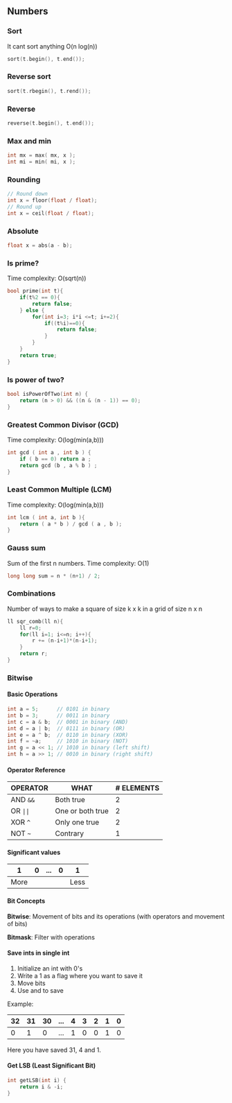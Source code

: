 ## Numbers

### Sort

It cant sort anything O(n log(n))

```c++
sort(t.begin(), t.end());
```

### Reverse sort

```c++
sort(t.rbegin(), t.rend());
```

### Reverse

```c++
reverse(t.begin(), t.end());
```

### Max and min

```c++
int mx = max( mx, x );
int mi = min( mi, x );
```

### Rounding

```c++
// Round down
int x = floor(float / float);
// Round up
int x = ceil(float / float);
```

### Absolute

```c++
float x = abs(a - b);
```

### Is prime?

Time complexity: O(sqrt(n))

```c++
bool prime(int t){
    if(t%2 == 0){
        return false;
    } else {
        for(int i=3; i*i <=t; i+=2){
            if((t%i)==0){
                return false;
            }
        }
    }
    return true;
}
```

### Is power of two?

```c++
bool isPowerOfTwo(int n) {
    return (n > 0) && ((n & (n - 1)) == 0);
}
```

### Greatest Common Divisor (GCD)

Time complexity: O(log(min(a,b)))

```c++
int gcd ( int a , int b ) {
    if ( b == 0) return a ;
    return gcd (b , a % b ) ;
}
```

### Least Common Multiple (LCM)

Time complexity: O(log(min(a,b)))

```c++
int lcm ( int a, int b ){
    return ( a * b ) / gcd ( a , b );
}
```

### Gauss sum

Sum of the first n numbers. Time complexity: O(1)

```c++
long long sum = n * (n+1) / 2;
```

### Combinations

Number of ways to make a square of size k x k in a grid of size n x n

```c++
ll sqr_comb(ll n){
    ll r=0;
    for(ll i=1; i<=n; i++){
        r += (n-i+1)*(n-i+1);
    }
    return r;
}
```

### Bitwise

#### Basic Operations

```c++
int a = 5;      // 0101 in binary
int b = 3;      // 0011 in binary
int c = a & b;  // 0001 in binary (AND)
int d = a | b;  // 0111 in binary (OR)
int e = a ^ b;  // 0110 in binary (XOR)
int f = ~a;     // 1010 in binary (NOT)
int g = a << 1; // 1010 in binary (left shift)
int h = a >> 1; // 0010 in binary (right shift)
```

#### Operator Reference

OPERATOR | WHAT | # ELEMENTS
--- | --- | ---
AND `&&` | Both true | 2
OR `\|\|` | One or both true | 2
XOR `^`  | Only one true | 2
NOT `~`  | Contrary | 1

#### Significant values

1 | 0 | ... | 0 | 1
--- | --- | --- | --- | ---
More | | | | Less

#### Bit Concepts

**Bitwise**: Movement of bits and its operations (with operators and movement of bits)

**Bitmask**: Filter with operations

#### Save ints in single int

1. Initialize an int with 0's
2. Write a 1 as a flag where you want to save it
3. Move bits
4. Use and to save

Example:

32 | 31 | 30 | ... | 4 | 3 | 2 | 1 | 0
--- | --- | --- | --- | --- | --- | --- | --- | ---
 0 |  1 |  0 | ... | 1 | 0 | 0 | 1 | 0

Here you have saved 31, 4 and 1.

#### Get LSB (Least Significant Bit)

```c++
int getLSB(int i) {
    return i & -i;
}
```
